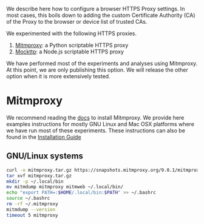 We describe here how to configure a browser HTTPS Proxy settings. In most cases, this boils down to adding the custom Certificate Authority (CA) of the Proxy to the browser or device list of trusted CAs.  

We experimented with the following HTTPS proxies. 
1. [Mitmproxy](https://mitmproxy.org/): a Python scriptable HTTPS proxy
2. [Mockttp](https://github.com/httptoolkit/mockttp): a Node.js scriptable HTTPS proxy 

We have performed most of the experiments and analyses using Mitmproxy. At this point, we are only publishing this option. We will release the other option when it is more extensively tested. 

# Mitmproxy
We recommend reading the [docs](https://docs.mitmproxy.org/stable/overview-installation/) to install Mitmproxy. We provide here examples instructions for mostly GNU Linux and Mac OSX platforms where we have run most of these experiments. These instructions can also be found in the [Installation Guide](INSTALL.md)



## GNU/Linux systems
```bash
curl -o mitmproxy.tar.gz https://snapshots.mitmproxy.org/9.0.1/mitmproxy-9.0.1-linux.tar.gz
tar xvf mitmproxy.tar.gz 
mkdir -p ~/.local/bin
mv mitmdump mitmproxy mitmweb ~/.local/bin/
echo "export PATH=:$HOME/.local/bin:$PATH" >> ~/.bashrc
source ~/.bashrc
rm -rf ~/.mitmproxy
mitmdump --version
timeout 5 mitmproxy
```


